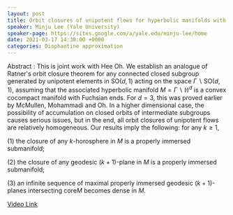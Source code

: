 ```yaml
---
layout: post
title: Orbit closures of unipotent flows for hyperbolic manifolds with Fuchsian ends
speaker: Minju Lee (Yale University)
speaker-page: https://sites.google.com/a/yale.edu/minju-lee/home
date: 2021-03-17 14:30:00 +0000
categories: Diophantine approximation
---
```


Abstract : This is joint work with Hee Oh. We establish an analogue of Ratner's orbit closure theorem for any connected closed subgroup generated by unipotent elements in $\mathrm{SO}(d,1)$ acting on the space $\Gamma\backslash\mathrm{SO}(d,1)$, assuming that the associated hyperbolic manifold $M=\Gamma\backslash\mathbb{H}^d$ is a convex cocompact manifold with Fuchsian ends. For $d = 3$, this was proved earlier by McMullen, Mohammadi and Oh. In a higher dimensional case, the possibility of accumulation on closed orbits of intermediate subgroups causes serious issues, but in the end, all orbit closures of unipotent flows are relatively homogeneous. Our results imply the following: for any $k\geq 1$,

(1) the closure of any $k$-horosphere in $M$ is a properly immersed submanifold;

(2) the closure of any geodesic $(k+1)$-plane in $M$ is a properly immersed submanifold;

(3) an infinite sequence of maximal properly immersed geodesic $(k+1)$-planes intersecting $\mathrm{core} M$ becomes dense in $M$.

[Video Link](https://drive.google.com/file/d/1voDxhgwv9tg-HqMu9pFgT4_VvVIEDqqV/edit)